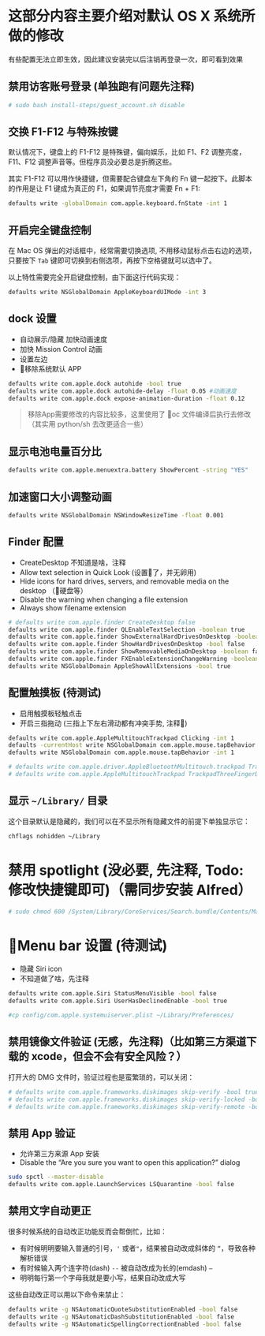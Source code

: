 # 这部分内容主要介绍对默认 OS X 系统所做的修改

有些配置无法立即生效，因此建议安装完以后注销再登录一次，即可看到效果

## 禁用访客账号登录 (单独跑有问题先注释)
```sh
# sudo bash install-steps/guest_account.sh disable
```

## 交换 F1-F12 与特殊按键

默认情况下，键盘上的 F1-F12 是特殊键，偏向娱乐，比如 F1、F2 调整亮度，F11、F12
调整声音等。但程序员没必要总是折腾这些。

其实 F1-F12 可以用作快捷键，但需要配合键盘左下角的 Fn
键一起按下。此脚本的作用是让 F1 键成为真正的 F1，如果调节亮度才需要 Fn + F1:

```sh
defaults write -globalDomain com.apple.keyboard.fnState -int 1
```

## 开启完全键盘控制

在 Mac OS 弹出的对话框中，经常需要切换选项, 不用移动鼠标点击右边的选项，只要按下 `Tab` 键即可切换到右侧选项，再按下空格键就可以选中了。

以上特性需要完全开启键盘控制，由下面这行代码实现：

```sh
defaults write NSGlobalDomain AppleKeyboardUIMode -int 3
```

## dock 设置

- 自动展示/隐藏 加快动画速度
- 加快 Mission Control 动画
- 设置左边
- 移除系统默认 APP

```sh
defaults write com.apple.dock autohide -bool true
defaults write com.apple.dock autohide-delay -float 0.05 #动画速度
defaults write com.apple.dock expose-animation-duration -float 0.12 
```

> 移除App需要修改的内容比较多，这里使用了 oc 文件编译后执行去修改（其实用 python/sh 去改更适合一些）

## 显示电池电量百分比

```sh
defaults write com.apple.menuextra.battery ShowPercent -string "YES"
```

## 加速窗口大小调整动画

```sh
defaults write NSGlobalDomain NSWindowResizeTime -float 0.001
```

## Finder 配置

- CreateDesktop 不知道是啥，注释
- Allow text selection in Quick Look (设置了，并无卵用)
- Hide icons for hard drives, servers, and removable media on the desktop （硬盘等）
- Disable the warning when changing a file extension
- Always show filename extension

```sh
# defaults write com.apple.finder CreateDesktop false
defaults write com.apple.finder QLEnableTextSelection -boolean true
defaults write com.apple.finder ShowExternalHardDrivesOnDesktop -boolean false
defaults write com.apple.finder ShowHardDrivesOnDesktop -bool false
defaults write com.apple.finder ShowRemovableMediaOnDesktop -boolean false
defaults write com.apple.finder FXEnableExtensionChangeWarning -boolean false
defaults write NSGlobalDomain AppleShowAllExtensions -bool true
```

## 配置触摸板 (待测试)

- 启用触摸板轻触点击
- 开启三指拖动 (三指上下左右滑动都有冲突手势, 注释)

```sh
defaults write com.apple.AppleMultitouchTrackpad Clicking -int 1
defaults -currentHost write NSGlobalDomain com.apple.mouse.tapBehavior -int 1
defaults write NSGlobalDomain com.apple.mouse.tapBehavior -int 1

# defaults write com.apple.driver.AppleBluetoothMultitouch.trackpad TrackpadThreeFingerDrag -bool true
# defaults write com.apple.AppleMultitouchTrackpad TrackpadThreeFingerDrag -bool true
```

## 显示 `~/Library/` 目录

这个目录默认是隐藏的，我们可以在不显示所有隐藏文件的前提下单独显示它：

```sh
chflags nohidden ~/Library
```

# 禁用 spotlight (没必要, 先注释, Todo: 修改快捷键即可)（需同步安装 Alfred）

```sh
# sudo chmod 600 /System/Library/CoreServices/Search.bundle/Contents/MacOS/Search
```

# Menu bar 设置 (待测试)

- 隐藏 Siri icon
- 不知道做了啥，先注释

```sh
defaults write com.apple.Siri StatusMenuVisible -bool false
defaults write com.apple.Siri UserHasDeclinedEnable -bool true

#cp config/com.apple.systemuiserver.plist ~/Library/Preferences/
```

## 禁用镜像文件验证 (无感，先注释)（比如第三方渠道下载的 xcode，但会不会有安全风险？）

打开大的 DMG 文件时，验证过程也是蛮繁琐的，可以关闭：

```sh
# defaults write com.apple.frameworks.diskimages skip-verify -bool true
# defaults write com.apple.frameworks.diskimages skip-verify-locked -bool true
# defaults write com.apple.frameworks.diskimages skip-verify-remote -bool true
```

## 禁用 App 验证

- 允许第三方来源 App 安装
- Disable the “Are you sure you want to open this application?” dialog

```sh
sudo spctl --master-disable
defaults write com.apple.LaunchServices LSQuarantine -bool false
```

## 禁用文字自动更正

很多时候系统的自动改正功能反而会帮倒忙，比如：

- 有时候明明要输入普通的引号，`'` 或者`"`，结果被自动改成斜体的 `“`，导致各种解析错误
- 有时候输入两个连字符(dash) `--` 被自动改成为长的(emdash) `—`
- 明明每行第一个字母我就是要小写，结果自动改成大写

这些自动改正可以用以下命令来禁止：

```sh
defaults write -g NSAutomaticQuoteSubstitutionEnabled -bool false
defaults write -g NSAutomaticDashSubstitutionEnabled -bool false
defaults write -g NSAutomaticSpellingCorrectionEnabled -bool false
```
